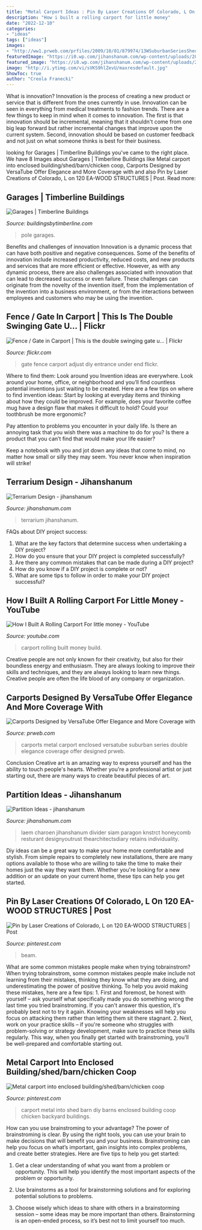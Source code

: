 ```yaml
---
title: "Metal Carport Ideas : Pin By Laser Creations Of Colorado, L On 120 Ea-wood Structures"
description: "How i built a rolling carport for little money"
date: "2022-12-10"
categories:
- "ideas"
tags: ["ideas"]
images:
- "http://ww1.prweb.com/prfiles/2009/10/01/879974/13WSuburbanSeriesShed.jpg"
featuredImage: "https://i0.wp.com/jihanshanum.com/wp-content/uploads/2018/11/partition-ideas00008.jpg?fit=1200%2C1601&amp;ssl=1"
featured_image: "https://i0.wp.com/jihanshanum.com/wp-content/uploads/2018/11/partition-ideas00008.jpg?fit=1200%2C1601&amp;ssl=1"
image: "http://i.ytimg.com/vi/sVKS9hlZevU/maxresdefault.jpg"
ShowToc: true
author: "Creola Franecki"
---
```



What is innovation?
Innovation is the process of creating a new product or service that is different from the ones currently in use. Innovation can be seen in everything from medical treatments to fashion trends.
There are a few things to keep in mind when it comes to innovation. The first is that innovation should be incremental, meaning that it shouldn't come from one big leap forward but rather incremental changes that improve upon the current system. Second, innovation should be based on customer feedback and not just on what someone thinks is best for their business.

	

		
looking for Garages | Timberline Buildings you've came to the right place. We have 8 Images about Garages | Timberline Buildings like Metal carport into enclosed building/shed/barn/chicken coop, Carports Designed by VersaTube Offer Elegance and More Coverage with and also Pin by Laser Creations of Colorado, L on 120 EA-WOOD STRUCTURES | Post. Read more:
		
    
## Garages | Timberline Buildings

<img loading=lazy src="https://www.buildingsbytimberline.com/sites/default/files/styles/max_1300x1300/public/gallery-images/100_0306_0.JPG?itok=dcqixMiU" onerror="this.onerror=null;this.src='https://tse4.mm.bing.net/th?id=OIP.ZZUOGpMWdvWy9RupUdF1IwHaFj&amp;pid=15.1';" alt="Garages | Timberline Buildings">

_Source: buildingsbytimberline.com_

>pole garages. 

	

Benefits and challenges of innovation
Innovation is a dynamic process that can have both positive and negative consequences. Some of the benefits of innovation include increased productivity, reduced costs, and new products and services that are more efficient or effective. However, as with any dynamic process, there are also challenges associated with innovation that can lead to decreased success or even failure. These challenges can originate from the novelty of the invention itself, from the implementation of the invention into a business environment, or from the interactions between employees and customers who may be using the invention.

    
## Fence / Gate In Carport | This Is The Double Swinging Gate U… | Flickr

<img loading=lazy src="https://c1.staticflickr.com/3/2062/2178495492_af5abf76cf_b.jpg" onerror="this.onerror=null;this.src='https://tse4.mm.bing.net/th?id=OIP.BKHDqezvV1dw57xK3oNXywHaFk&amp;pid=15.1';" alt="Fence / Gate in Carport | This is the double swinging gate u… | Flickr">

_Source: flickr.com_

>gate fence carport adjust diy entrance under end flickr. 

	

Where to find them: Look around you
Invention ideas are everywhere. Look around your home, office, or neighborhood and you’ll find countless potential inventions just waiting to be created. Here are a few tips on where to find invention ideas:
Start by looking at everyday items and thinking about how they could be improved. For example, does your favorite coffee mug have a design flaw that makes it difficult to hold? Could your toothbrush be more ergonomic?

Pay attention to problems you encounter in your daily life. Is there an annoying task that you wish there was a machine to do for you? Is there a product that you can’t find that would make your life easier?

Keep a notebook with you and jot down any ideas that come to mind, no matter how small or silly they may seem. You never know when inspiration will strike!

    
## Terrarium Design - Jihanshanum

<img loading=lazy src="https://jihanshanum.com/wp-content/uploads/2018/10/Terrarium-Design00063.png" onerror="this.onerror=null;this.src='https://tse4.mm.bing.net/th?id=OIP.av-zZOEXKCC0wXFxnlG8ZwHaLe&amp;pid=15.1';" alt="Terrarium Design - jihanshanum">

_Source: jihanshanum.com_

>terrarium jihanshanum. 

	

FAQs about DIY project success:
1. What are the key factors that determine success when undertaking a DIY project?
2. How do you ensure that your DIY project is completed successfully? 
3. Are there any common mistakes that can be made during a DIY project? 
4. How do you know if a DIY project is complete or not? 
5. What are some tips to follow in order to make your DIY project successful?

    
## How I Built A Rolling Carport For Little Money - YouTube

<img loading=lazy src="http://i.ytimg.com/vi/sVKS9hlZevU/maxresdefault.jpg" onerror="this.onerror=null;this.src='https://tse2.mm.bing.net/th?id=OIP.PnRlVKCafQEo8BVFygAOsQHaEK&amp;pid=15.1';" alt="How I Built A Rolling Carport For little money - YouTube">

_Source: youtube.com_

>carport rolling built money build. 

	

Creative people are not only known for their creativity, but also for their boundless energy and enthusiasm. They are always looking to improve their skills and techniques, and they are always looking to learn new things. Creative people are often the life blood of any company or organization.

    
## Carports Designed By VersaTube Offer Elegance And More Coverage With

<img loading=lazy src="http://ww1.prweb.com/prfiles/2009/10/01/879974/13WSuburbanSeriesShed.jpg" onerror="this.onerror=null;this.src='https://tse1.mm.bing.net/th?id=OIP.FrLj-WcwE-bstI1gvfoIZQHaFi&amp;pid=15.1';" alt="Carports Designed by VersaTube Offer Elegance and More Coverage with">

_Source: prweb.com_

>carports metal carport enclosed versatube suburban series double elegance coverage offer designed prweb. 

	

Conclusion
Creative art is an amazing way to express yourself and has the ability to touch people's hearts. Whether you're a professional artist or just starting out, there are many ways to create beautiful pieces of art.

    
## Partition Ideas - Jihanshanum

<img loading=lazy src="https://i0.wp.com/jihanshanum.com/wp-content/uploads/2018/11/partition-ideas00008.jpg?fit=1200%2C1601&amp;ssl=1" onerror="this.onerror=null;this.src='https://tse2.mm.bing.net/th?id=OIP.VtHDK0wauixNXXEPX69QwwHaJ4&amp;pid=15.1';" alt="Partition Ideas - jihanshanum">

_Source: jihanshanum.com_

>laem charoen jihanshanum divider siam paragon knstrct honeycomb resturant designyoutrust thearchitectsdiary retains individuality. 

	

Diy ideas can be a great way to make your home more comfortable and stylish. From simple repairs to completely new installations, there are many options available to those who are willing to take the time to make their homes just the way they want them. Whether you're looking for a new addition or an update on your current home, these tips can help you get started.

    
## Pin By Laser Creations Of Colorado, L On 120 EA-WOOD STRUCTURES | Post

<img loading=lazy src="https://i.pinimg.com/736x/a3/75/14/a3751488bcad1006425e81b71351cbdf.jpg" onerror="this.onerror=null;this.src='https://tse4.mm.bing.net/th?id=OIP.VQT0mFQYLMVNNL37trhICwAAAA&amp;pid=15.1';" alt="Pin by Laser Creations of Colorado, L on 120 EA-WOOD STRUCTURES | Post">

_Source: pinterest.com_

>beam. 

	

What are some common mistakes people make when trying tobrainstrom?
When trying tobrainstrom, some common mistakes people make include not learning from their mistakes, thinking they know what they are doing, and underestimating the power of positive thinking. To help you avoid making these mistakes, here are a few tips: 1. First and foremost, be honest with yourself – ask yourself what specifically made you do something wrong the last time you tried brainstroming. If you can't answer this question, it's probably best not to try it again. Knowing your weaknesses will help you focus on attacking them rather than letting them sit there stagnant. 2. Next, work on your practice skills – if you're someone who struggles with problem-solving or strategy development, make sure to practice these skills regularly. This way, when you finally get started with brainstroming, you'll be well-prepared and comfortable starting out. 
    
## Metal Carport Into Enclosed Building/shed/barn/chicken Coop

<img loading=lazy src="https://i.pinimg.com/736x/7e/69/00/7e690094edf7b32782002036c5f94e61--backyard-buildings-small-barns.jpg" onerror="this.onerror=null;this.src='https://tse1.mm.bing.net/th?id=OIP.2UtJ78ivY73T-U86jAk3HQHaHX&amp;pid=15.1';" alt="Metal carport into enclosed building/shed/barn/chicken coop">

_Source: pinterest.com_

>carport metal into shed barn diy barns enclosed building coop chicken backyard buildings. 

	

How can you use brainstroming to your advantage?
The power of brainstroming is clear. By using the right tools, you can use your brain to make decisions that will benefit you and your business. Brainstroming can help you focus on what’s important, gain insights into complex problems, and create better strategies. Here are five tips to help you get started: 
1. Get a clear understanding of what you want from a problem or opportunity. This will help you identify the most important aspects of the problem or opportunity. 

2. Use brainstorms as a tool for brainstorming solutions and for exploring potential solutions to problems. 

3. Choose wisely which ideas to share with others in a brainstorming session – some ideas may be more important than others. Brainstorming is an open-ended process, so it’s best not to limit yourself too much.

